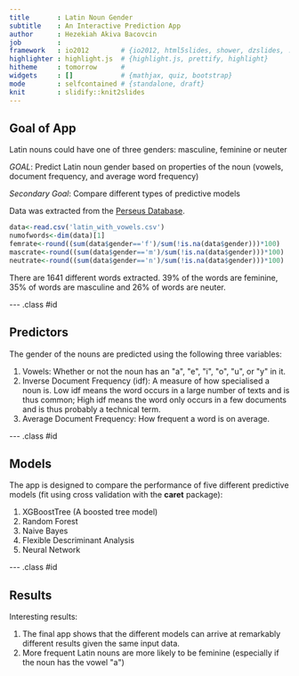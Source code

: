 ```yaml
---
title       : Latin Noun Gender
subtitle    : An Interactive Prediction App
author      : Hezekiah Akiva Bacovcin
job         : 
framework   : io2012        # {io2012, html5slides, shower, dzslides, ...}
highlighter : highlight.js  # {highlight.js, prettify, highlight}
hitheme     : tomorrow      # 
widgets     : []            # {mathjax, quiz, bootstrap}
mode        : selfcontained # {standalone, draft}
knit        : slidify::knit2slides
---
```


## Goal of App

Latin nouns could have one of three genders: masculine, feminine or neuter

*GOAL*: Predict Latin noun gender based on properties of the noun (vowels, document frequency, and average word frequency)

*Secondary Goal*: Compare different types of predictive models

Data was extracted from the [Perseus Database](perseus.upenn.edu).

```r
data<-read.csv('latin_with_vowels.csv')
numofwords<-dim(data)[1]
femrate<-round((sum(data$gender=='f')/sum(!is.na(data$gender)))*100)
mascrate<-round((sum(data$gender=='m')/sum(!is.na(data$gender)))*100)
neutrate<-round((sum(data$gender=='n')/sum(!is.na(data$gender)))*100)
```
There are 1641 different words extracted. 39% of the words are feminine, 35% of words are masculine and 26% of words are neuter.

--- .class #id 

## Predictors

The gender of the nouns are predicted using the following three variables:

1. Vowels: Whether or not the noun has an "a", "e", "i", "o", "u", or "y" in it.
2. Inverse Document Frequency (idf): A measure of how specialised a noun is. Low idf means the word occurs in a large number of texts and is thus common; High idf means the word only occurs in a few documents and is thus probably a technical term.
3. Average Document Frequency: How frequent a word is on average.

--- .class #id 

## Models

The app is designed to compare the performance of five different predictive models (fit using cross validation with the **caret** package):

1. XGBoostTree (A boosted tree model)
2. Random Forest
3. Naive Bayes
4. Flexible Descriminant Analysis
5. Neural Network

--- .class #id 

## Results

Interesting results:

1. The final app shows that the different models can arrive at remarkably different results given the same input data.
2. More frequent Latin nouns are more likely to be feminine (especially if the noun has the vowel "a")








